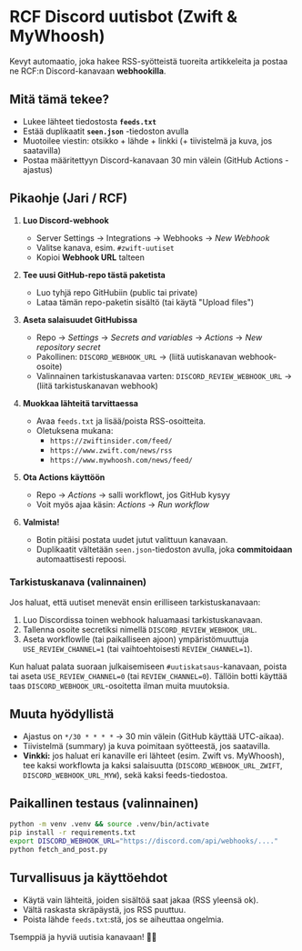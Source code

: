 # RCF Discord uutisbot (Zwift & MyWhoosh)

Kevyt automaatio, joka hakee RSS-syötteistä tuoreita artikkeleita ja postaa ne RCF:n Discord-kanavaan **webhookilla**.

## Mitä tämä tekee?
- Lukee lähteet tiedostosta **`feeds.txt`**
- Estää duplikaatit **`seen.json`** -tiedoston avulla
- Muotoilee viestin: otsikko + lähde + linkki (+ tiivistelmä ja kuva, jos saatavilla)
- Postaa määritettyyn Discord-kanavaan 30 min välein (GitHub Actions -ajastus)

## Pikaohje (Jari / RCF)
1. **Luo Discord-webhook**
   - Server Settings → Integrations → Webhooks → *New Webhook*
   - Valitse kanava, esim. `#zwift-uutiset`
   - Kopioi **Webhook URL** talteen

2. **Tee uusi GitHub-repo tästä paketista**
   - Luo tyhjä repo GitHubiin (public tai private)
   - Lataa tämän repo-paketin sisältö (tai käytä "Upload files")

3. **Aseta salaisuudet GitHubissa**
   - Repo → *Settings* → *Secrets and variables* → *Actions* → *New repository secret*
   - Pakollinen: `DISCORD_WEBHOOK_URL` → (liitä uutiskanavan webhook-osoite)
   - Valinnainen tarkistuskanavaa varten: `DISCORD_REVIEW_WEBHOOK_URL` → (liitä tarkistuskanavan webhook)

4. **Muokkaa lähteitä tarvittaessa**
   - Avaa `feeds.txt` ja lisää/poista RSS-osoitteita.
   - Oletuksena mukana:
     - `https://zwiftinsider.com/feed/`
     - `https://www.zwift.com/news/rss`
     - `https://www.mywhoosh.com/news/feed/`

5. **Ota Actions käyttöön**
   - Repo → *Actions* → salli workflowt, jos GitHub kysyy
   - Voit myös ajaa käsin: *Actions* → *Run workflow*

6. **Valmista!**
   - Botin pitäisi postata uudet jutut valittuun kanavaan.
   - Duplikaatit vältetään `seen.json`-tiedoston avulla, joka **commitoidaan** automaattisesti repoosi.

### Tarkistuskanava (valinnainen)

Jos haluat, että uutiset menevät ensin erilliseen tarkistuskanavaan:

1. Luo Discordissa toinen webhook haluamaasi tarkistuskanavaan.
2. Tallenna osoite secretiksi nimellä `DISCORD_REVIEW_WEBHOOK_URL`.
3. Aseta workflowlle (tai paikalliseen ajoon) ympäristömuuttuja `USE_REVIEW_CHANNEL=1`
   (tai vaihtoehtoisesti `REVIEW_CHANNEL=1`).

Kun haluat palata suoraan julkaisemiseen `#uutiskatsaus`-kanavaan, poista tai aseta `USE_REVIEW_CHANNEL=0` (tai `REVIEW_CHANNEL=0`). Tällöin botti käyttää taas `DISCORD_WEBHOOK_URL`-osoitetta ilman muita muutoksia.

## Muuta hyödyllistä
- Ajastus on `*/30 * * * *` → 30 min välein (GitHub käyttää UTC-aikaa).
- Tiivistelmä (summary) ja kuva poimitaan syötteestä, jos saatavilla.
- **Vinkki:** jos haluat eri kanaville eri lähteet (esim. Zwift vs. MyWhoosh), tee kaksi workflowta ja kaksi salaisuutta (`DISCORD_WEBHOOK_URL_ZWIFT`, `DISCORD_WEBHOOK_URL_MYW`), sekä kaksi feeds-tiedostoa.

## Paikallinen testaus (valinnainen)
```bash
python -m venv .venv && source .venv/bin/activate
pip install -r requirements.txt
export DISCORD_WEBHOOK_URL="https://discord.com/api/webhooks/...."
python fetch_and_post.py
```

## Turvallisuus ja käyttöehdot
- Käytä vain lähteitä, joiden sisältöä saat jakaa (RSS yleensä ok).
- Vältä raskasta skräpäystä, jos RSS puuttuu.
- Poista lähde `feeds.txt`:stä, jos se aiheuttaa ongelmia.

Tsemppiä ja hyviä uutisia kanavaan! 🚴‍♂️
